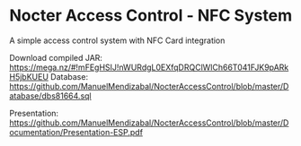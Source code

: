 # Nocter Access Control - NFC System
A simple access control system with NFC Card integration

Download compiled JAR: https://mega.nz/#!mFEgHSIJ!nWURdgL0EXfqDRQClWlCh66T041FJK9pARkH5jbKUEU
Database: https://github.com/ManuelMendizabal/NocterAccessControl/blob/master/Database/dbs81664.sql

Presentation: https://github.com/ManuelMendizabal/NocterAccessControl/blob/master/Documentation/Presentation-ESP.pdf

